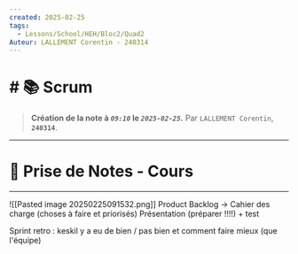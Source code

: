 ```yaml
---
created: 2025-02-25
tags:
  - Lessons/School/HEH/Bloc2/Quad2
Auteur: LALLEMENT Corentin - 240314
---
```


# # 📚  Scrum
> **Création de la note à *`09:10`* le *`2025-02-25`.***
> Par `LALLEMENT Corentin`, **`240314`**.
---

# 📝 Prise de Notes - Cours

---
![[Pasted image 20250225091532.png]] 
Product Backlog -> Cahier des charge (choses à faire et priorisés)
Présentation (préparer !!!!) + test

Sprint retro : keskil y a eu de bien / pas bien et comment faire mieux (que l'équipe)


